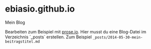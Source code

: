ebiasio.github.io
=================

Mein Blog

Bearbeiten zum Beispiel mit [prose.io](http://prose.io/#ebiasio/ebiasio.github.io).
Hier musst du eine Blog-Datei im Verzeichnis ´_posts´ erstellen. Zum Beispiel `_posts/2014-05-30-mein-beitragstitel.md`
